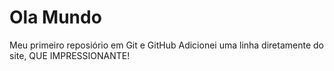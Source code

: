 # Ola Mundo
 Meu primeiro reposiório em Git e GitHub
 Adicionei uma linha diretamente do site, QUE IMPRESSIONANTE!
